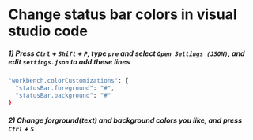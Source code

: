 # Change status bar colors in visual studio code

##### 1) Press `Ctrl` + `Shift` + `P`, type `pre` and select `Open Settings (JSON)`, and edit `settings.json` to add these lines
```bash
"workbench.colorCustomizations": {
  "statusBar.foreground": "#",
  "statusBar.background": "#"
}
```
##### 2) Change forground(text) and background colors you like, and press `Ctrl` + `S`
